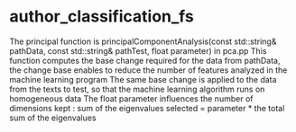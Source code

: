 # author_classification_fs
The principal function is principalComponentAnalysis(const std::string& pathData, const std::string& pathTest, float parameter) in pca.pp
This function computes the base change required for the data from pathData, the change base enables to reduce the number of features analyzed in the machine learning program
The same base change is applied to the data from the texts to test, so that the machine learning algorithm runs on homogeneous data
The float parameter influences the number of dimensions kept : sum of the eigenvalues selected = parameter * the total sum of the eigenvalues
